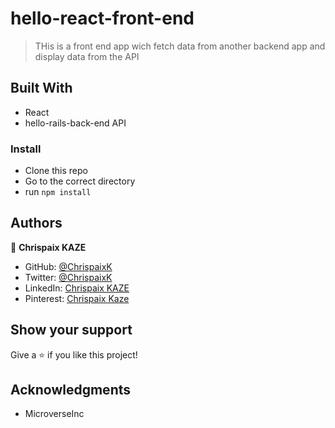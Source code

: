 # hello-react-front-end
> THis is a front end app wich fetch data from another backend app and display data from the API

## Built With

- React
- hello-rails-back-end API

### Install

- Clone this repo
- Go to the correct directory
- run `npm install`

## Authors

👤 **Chrispaix KAZE**

- GitHub: [@ChrispaixK](https://github.com/ChrispaixK)
- Twitter: [@ChrispaixK](https://twitter.com/ChrispaixK)
- LinkedIn: [Chrispaix KAZE](https://www.linkedin.com/in/chrispaix-kaze-70445a175/)
- Pinterest: [Chrispaix Kaze](https://www.pinterest.fr/chrispaixkaze/)

## Show your support

Give a ⭐️ if you like this project!

## Acknowledgments

- MicroverseInc